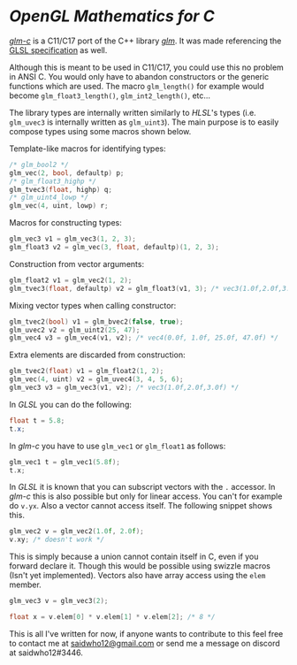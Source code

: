 # *OpenGL Mathematics for C*


[*glm-c*](https://github.com/saidwho12/glm-c) is a C11/C17 port of the C++ library [*glm*](https://github.com/g-truc/glm).
It was made referencing the [GLSL specification](https://www.khronos.org/registry/OpenGL/specs/gl/GLSLangSpec.4.60.pdf) as well.

Although this is meant to be used in C11/C17, you could use this no problem in ANSI C.
You would only have to abandon constructors or the generic functions which are used.
The macro `glm_length()` for example would become `glm_float3_length()`,
`glm_int2_length()`, etc...

The library types are internally written similarly
to *HLSL*'s types (i.e. `glm_uvec3` is internally written as `glm_uint3`).
The main purpose is to easily compose types using some macros shown below.

Template-like macros for identifying types:
```c
/* glm_bool2 */
glm_vec(2, bool, defaultp) p;
/* glm_float3_highp */
glm_tvec3(float, highp) q;
/* glm_uint4_lowp */
glm_vec(4, uint, lowp) r;
```

Macros for constructing types:
```c
glm_vec3 v1 = glm_vec3(1, 2, 3);
glm_float3 v2 = glm_vec(3, float, defaultp)(1, 2, 3);
```

Construction from vector arguments:
```c
glm_float2 v1 = glm_vec2(1, 2);
glm_tvec3(float, defaultp) v2 = glm_float3(v1, 3); /* vec3(1.0f,2.0f,3.0f) */
```

Mixing vector types when calling constructor:

```c
glm_tvec2(bool) v1 = glm_bvec2(false, true);
glm_uvec2 v2 = glm_uint2(25, 47);
glm_vec4 v3 = glm_vec4(v1, v2); /* vec4(0.0f, 1.0f, 25.0f, 47.0f) */
```

Extra elements are discarded from construction:
```c
glm_tvec2(float) v1 = glm_float2(1, 2);
glm_vec(4, uint) v2 = glm_uvec4(3, 4, 5, 6);
glm_vec3 v3 = glm_vec3(v1, v2); /* vec3(1.0f,2.0f,3.0f) */
```

In *GLSL* you can do the following:
```glsl
float t = 5.8;
t.x;
```

In *glm-c* you have to use `glm_vec1` or `glm_float1` as follows:
```c
glm_vec1 t = glm_vec1(5.8f);
t.x;
```

In *GLSL* it is known that you can subscript vectors with the `.` accessor. In *glm-c* this is also possible but only for linear access. You can't for example do `v.yx`. Also a vector cannot access itself.
The following snippet shows this.
```c
glm_vec2 v = glm_vec2(1.0f, 2.0f);
v.xy; /* doesn't work */
```

This is simply because a union cannot contain itself in C, even if you forward declare it.
Though this would be possible using swizzle macros (Isn't yet implemented).
Vectors also have array access using the `elem` member.
```c
glm_vec3 v = glm_vec3(2);

float x = v.elem[0] * v.elem[1] * v.elem[2]; /* 8 */
```

This is all I've written for now, if anyone wants to contribute to this feel free to contact me at saidwho12@gmail.com or send me a message on discord at saidwho12#3446.

